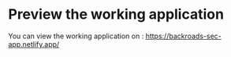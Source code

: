 # Preview the working application
You can view the working application on : https://backroads-sec-app.netlify.app/
